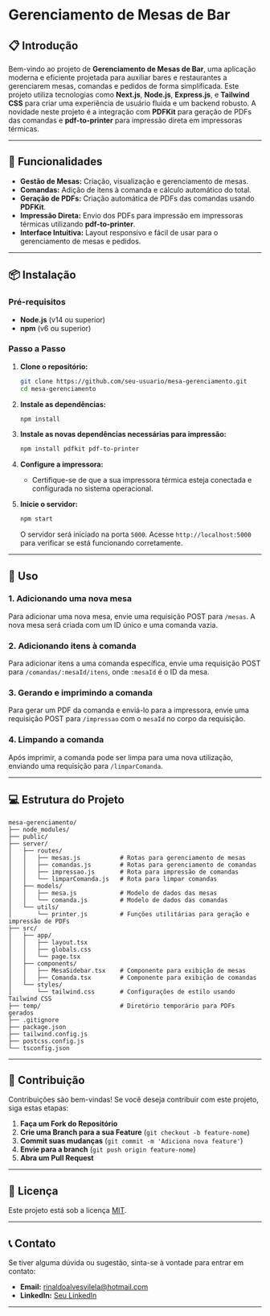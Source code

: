 

# **Gerenciamento de Mesas de Bar**

## **📋 Introdução**
Bem-vindo ao projeto de **Gerenciamento de Mesas de Bar**, uma aplicação moderna e eficiente projetada para auxiliar bares e restaurantes a gerenciarem mesas, comandas e pedidos de forma simplificada. Este projeto utiliza tecnologias como **Next.js**, **Node.js**, **Express.js**, e **Tailwind CSS** para criar uma experiência de usuário fluida e um backend robusto. A novidade neste projeto é a integração com **PDFKit** para geração de PDFs das comandas e **pdf-to-printer** para impressão direta em impressoras térmicas.

---

## **🚀 Funcionalidades**
- **Gestão de Mesas:** Criação, visualização e gerenciamento de mesas.
- **Comandas:** Adição de itens à comanda e cálculo automático do total.
- **Geração de PDFs:** Criação automática de PDFs das comandas usando **PDFKit**.
- **Impressão Direta:** Envio dos PDFs para impressão em impressoras térmicas utilizando **pdf-to-printer**.
- **Interface Intuitiva:** Layout responsivo e fácil de usar para o gerenciamento de mesas e pedidos.

---

## **📦 Instalação**

### **Pré-requisitos**
- **Node.js** (v14 ou superior)
- **npm** (v6 ou superior)

### **Passo a Passo**

1. **Clone o repositório:**
   ```bash
   git clone https://github.com/seu-usuario/mesa-gerenciamento.git
   cd mesa-gerenciamento
   ```

2. **Instale as dependências:**
   ```bash
   npm install
   ```

3. **Instale as novas dependências necessárias para impressão:**
   ```bash
   npm install pdfkit pdf-to-printer
   ```

4. **Configure a impressora:**
   - Certifique-se de que a sua impressora térmica esteja conectada e configurada no sistema operacional.

5. **Inicie o servidor:**
   ```bash
   npm start
   ```
   O servidor será iniciado na porta `5000`. Acesse `http://localhost:5000` para verificar se está funcionando corretamente.

---

## **📝 Uso**

### **1. Adicionando uma nova mesa**
Para adicionar uma nova mesa, envie uma requisição POST para `/mesas`. A nova mesa será criada com um ID único e uma comanda vazia.

### **2. Adicionando itens à comanda**
Para adicionar itens a uma comanda específica, envie uma requisição POST para `/comandas/:mesaId/itens`, onde `:mesaId` é o ID da mesa.

### **3. Gerando e imprimindo a comanda**
Para gerar um PDF da comanda e enviá-lo para a impressora, envie uma requisição POST para `/impressao` com o `mesaId` no corpo da requisição.

### **4. Limpando a comanda**
Após imprimir, a comanda pode ser limpa para uma nova utilização, enviando uma requisição para `/limparComanda`.

---

## **💻 Estrutura do Projeto**

```plaintext
mesa-gerenciamento/
├── node_modules/
├── public/
├── server/
│   ├── routes/
│   │   ├── mesas.js           # Rotas para gerenciamento de mesas
│   │   ├── comandas.js        # Rotas para gerenciamento de comandas
│   │   ├── impressao.js       # Rota para impressão de comandas
│   │   └── limparComanda.js   # Rota para limpar comandas
│   ├── models/
│   │   ├── mesa.js            # Modelo de dados das mesas
│   │   └── comanda.js         # Modelo de dados das comandas
│   └── utils/
│       └── printer.js         # Funções utilitárias para geração e impressão de PDFs
├── src/
│   ├── app/
│   │   ├── layout.tsx
│   │   ├── globals.css
│   │   └── page.tsx
│   ├── components/
│   │   ├── MesaSidebar.tsx    # Componente para exibição de mesas
│   │   ├── Comanda.tsx        # Componente para exibição de comandas
│   └── styles/
│       └── tailwind.css       # Configurações de estilo usando Tailwind CSS
├── temp/                      # Diretório temporário para PDFs gerados
├── .gitignore
├── package.json
├── tailwind.config.js
├── postcss.config.js
└── tsconfig.json
```

---

## **🤝 Contribuição**

Contribuições são bem-vindas! Se você deseja contribuir com este projeto, siga estas etapas:

1. **Faça um Fork do Repositório**
2. **Crie uma Branch para a sua Feature** (`git checkout -b feature-nome`)
3. **Commit suas mudanças** (`git commit -m 'Adiciona nova feature'`)
4. **Envie para a branch** (`git push origin feature-nome`)
5. **Abra um Pull Request**

---

## **📄 Licença**

Este projeto está sob a licença [MIT](https://opensource.org/licenses/MIT).

---

## **📞 Contato**

Se tiver alguma dúvida ou sugestão, sinta-se à vontade para entrar em contato:

- **Email:** rinaldoalvesvilela@hotmail.com
- **LinkedIn:** [Seu LinkedIn](https://www.linkedin.com/in/rinaldo-alves-28847a194/)

---
